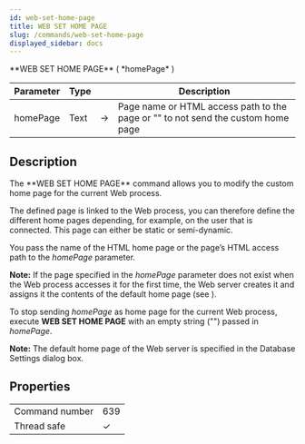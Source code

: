 ```yaml
---
id: web-set-home-page
title: WEB SET HOME PAGE
slug: /commands/web-set-home-page
displayed_sidebar: docs
---
```


<!--REF #_command_.WEB SET HOME PAGE.Syntax-->**WEB SET HOME PAGE** ( *homePage* )<!-- END REF-->
<!--REF #_command_.WEB SET HOME PAGE.Params-->
| Parameter | Type |  | Description |
| --- | --- | --- | --- |
| homePage | Text | &#8594;  | Page name or HTML access path to the page or "" to not send the custom home page |

<!-- END REF-->

## Description 

<!--REF #_command_.WEB SET HOME PAGE.Summary-->The **WEB SET HOME PAGE** command allows you to modify the custom home page for the current Web process.<!-- END REF-->

The defined page is linked to the Web process, you can therefore define the different home pages depending, for example, on the user that is connected. This page can either be static or semi-dynamic. 

You pass the name of the HTML home page or the page’s HTML access path to the *homePage* parameter. 

**Note:** If the page specified in the *homePage* parameter does not exist when the Web process accesses it for the first time, the Web server creates it and assigns it the contents of the default home page (see ). 

To stop sending *homePage* as home page for the current Web process, execute **WEB SET HOME PAGE** with an empty string ("") passed in *homePage*.

**Note:** The default home page of the Web server is specified in the Database Settings dialog box. 


## Properties

|  |  |
| --- | --- |
| Command number | 639 |
| Thread safe | &check; |



